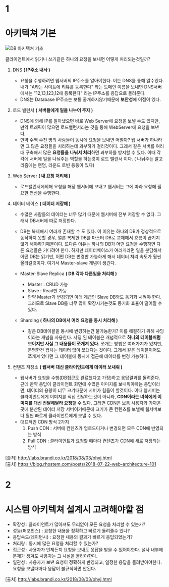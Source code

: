 
# 1
# 아키텍쳐 기본 
![DB 아키텍쳐 기초](https://user-images.githubusercontent.com/22884224/137854208-72772ba2-e524-4427-8728-f749a03902e0.png)

클라이언트에서 읽기나 쓰기같은 하나의 요청을 보내면 어떻게 처리되는것일까?

1. DNS **( IP주소 내놔 )**
    - 요청을 수행하려면 웹서버의 IP주소를 알아야한다. 이는 DNS를 통해 알수있다.내가 "A라는 사이트에 리뷰를 등록한다" 라는 도메인 이름을 보내면 DNS서버에서는 "12,13,123,12에 등록한다" 라는 IP주소를 응답으로 돌려준다.
    - DNS는 Database IP주소는 보통 공개하지않기때문에 **보안성**에 이점이 있다.


2. 로드 밸런서 **( 서버들에게 일을 나누어 주자 )**
    - DNS에 의해 IP를 알아냈으면 바로 Web Server에 요청을 보낼 수도 있지만, 만약 트래픽이 많으면 로드밸런서라는 것을 통해 WebServer에 요청을 보낸다,
    - 만약 수백 수천 명의 사람들이 동시에 요청을 보내면 어떨까? 웹 서버가 하나라면 그 많은 요청들을 처리하는데 과부하가 걸리것이다. 그래서 같은 서버를 여러대 구축해서 많은 **요청들을 나눠서 처리**하면 과부하를 방지할 수 있다. 이때 각각에 서버에 일을 나눠주는 역할을 하는것이 로드 밸런서 이다. ( 나눠주는 알고리즘에는 랜덤, 라운드 로빈 등등이 있다)


3. Web Server **( 내 요청 처리해 )**
    - 로드밸런서에의해 요청을 해당 웹서버에 보내고 웹서버는 그에 따라 요청에 필요한 연산을 수행한다.


4. 데이터 베이스 **( 데이터 저장해 )**
    - 수많은 사람들의 데이터는 너무 많기 때문에 웹서버에 전부 저장할 수 없다. 그래서 DB서버에 따로 저장한다.

    - DB는 복제해서 여러개 존재할 수 도 있다. 이 이유는 하나의 DB가 정상적으로 동작하지 못할 경우, 얼른 복제한 DB를 마스터 DB로 교체해서 흐름이 끊기지 않기 해야하기때문이다. 또다른 이유는 하나의 DB가 어떤 요청을 수행하면 다른 요청들은 기다려야 한다. 하지만 데이터베이스가 여러개라면 일을 분담해서 어떤 DB는 읽기만, 어떤 DB는 변경만 가능하게 해서 데이터 처리 속도가 훨씬 올라갈것이다. 여기서 Master-slave 개념이 생긴다.
    - Master-Slave Replica **( DB 각자 다른일을 처리해 )**
       - Master : CRUD 가능
       - Slave : Read만 가능
       - 만약 Master가 변경되면 아래 계급인 Slave DB와도 동기화 시켜야 한다. 그러므로 Slave DB를 너무 많이 확장시키는것도 동기화 효율이 떨어질 수 있다.
    - Sharding **( 하나의 DB에서 여러 요청을 동시 처리해 )**
       - 같은 DB테이블을 동시에 변경하는건 불가능한가? 이를 해결하기 위해 샤딩이라는 개념을 사용한다. 샤딩 된 테이블은 개념적으로 **하나의 테이블처럼 보이지만 사실 그 내용물이 쪼개져 있다.** 쪼개는 방법은 여러가지가 있지만, 분명한건 겹치는 데이터 없이 쪼갠다는 것이다. 그래서 같은 테이블이어도 쪼개져 있다면 그 테이블에 동시에 접근해 데이터를 변경 가능하다.


5. 컨텐츠 저장소 **( 웹서버 대신 클라이언트에게 데이터 보내줘 )**
    - 웹서버가 요청을 수행(DB접근도 완료했다고 가정)하고 응답결과를 돌려준다. 근데 만약 응답이 클라이언트 화면에 수많은 이미지를 보내줘야하는 응답이라면, 데이터의 용량이 너무 크기때문에 서버가 힘들어 할것이다. 이때 웹서버는 클라이언트에게 이미지를 직접 전달하는것이 아니라, **CDN이라는 녀석에게 이미지를 대신 전달해달라 요청**할 수 있다. 그러면 CDN은 보통 사용자와 가까운 곳에 분산된 데이터 저장 서버이기때문에  크기가 큰 컨텐츠를 보낼때 웹서버보다 훨씬 빠르게 클라이언트에게 보낼 수 있다.
    - 대표적인 CDN 방식 2가지
        1. Push CDN : 서버에 컨텐츠가 업로드디거나 변경되면 모두 CDN에 반영되는 방식
        2. Pull CDN : 클라이언트가 요청할 떄마다 컨텐츠가 CDN에 새로 저장되는 방식


[출처] http://labs.brandi.co.kr/2018/08/03/ohyj.html   
[출처] https://blog.rhostem.com/posts/2018-07-22-web-architecture-101


# 2
# 시스템 아키텍쳐 설계시 고려해야할 점
- 확장성 : 클라이언트가 많아져도 무리없이 모든 요청을 처리할 수 있는가?
- 성능(퍼포먼스) : 요청한 내용을 정확하고 빠르게 돌려줄수 있나?
- 응답속도(레이턴시) : 요청한 내용의 결과가 빠르게 응답되었는가?
- 처리량 : 동시에 많은 요청을 처리할 수 있는가?
- 접근성 : 사용자가 언제든지 요청을 보내도 응답을 받을 수 있어야한다. 설사 내부에 문제가 생겨도 사용자는 그 사실을 몰라야한다.
- 일관성 : 사용자가 보낸 요청이 정확하게 반영되고, 일정한 응답을 돌려받아야한다. 요청을 보낼때마다 응답이 불규칙하면 안된다.

[출처] http://labs.brandi.co.kr/2018/08/03/ohyj.html

